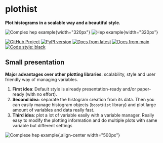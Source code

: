 plothist
========

**Plot histograms in a scalable way and a beautiful style.**

![Complex hep example](img/intro_2dhist_hep.svg){width="320px"}
![Hep example](img/intro_hist_hep.svg){width="320px"}

[![GitHub
Project](https://img.shields.io/badge/GitHub--blue?style=social&logo=GitHub)](https://github.com/cyrraz/plothist)
[![PyPI
version](https://badge.fury.io/py/plothist.svg)](https://badge.fury.io/py/plothist)
[![Docs from
latest](https://img.shields.io/badge/docs-v0.0-blue.svg)](https://plothist.readthedocs.io/)
[![Docs from
main](https://img.shields.io/badge/docs-main-blue.svg)](https://plothist.readthedocs.io/en/latest/)
[![Code style:
black](https://img.shields.io/badge/code%20style-black-000000.svg)](https://github.com/psf/black)

Small presentation
------------------

**Major advantages over other plotting libraries**: scalability, style
and user friendly way of managing variables.

1.  **First idea**: Default style is already presentation-ready and/or
    paper-ready (with no effort).
2.  **Second idea**: separate the histogram creation from its data. Then
    you can easily manage histogram objects (`boostHist` library) and
    plot large amount of variables and data really fast.
3.  **Third idea**: plot a lot of variable easily with a variable
    manager. Really easy to modify the plotting information and do
    multiple plots with same variable but different settings

![Complexe hep example](img/intro_2dhist_complexe.svg){.align-center
width="500px"}
